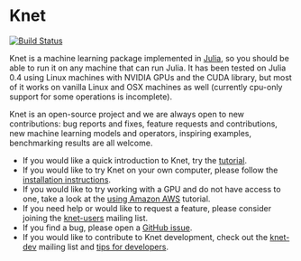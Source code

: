 # Knet

[![Build Status](https://travis-ci.org/denizyuret/Knet.jl.svg?branch=master)](https://travis-ci.org/denizyuret/Knet.jl)

Knet is a machine learning package implemented in
[Julia](http://julia.readthedocs.org/en/release-0.4), so you should be
able to run it on any machine that can run Julia.  It has been tested
on Julia 0.4 using Linux machines with NVIDIA GPUs and the CUDA
library, but most of it works on vanilla Linux and OSX machines as
well (currently cpu-only support for some operations is incomplete).

Knet is an open-source project and we are always open to new
contributions: bug reports and fixes, feature requests and
contributions, new machine learning models and operators, inspiring
examples, benchmarking results are all welcome.

* If you would like a quick introduction to Knet, try the [tutorial](http://knet.readthedocs.org/en/dev/intro.html).
* If you would like to try Knet on your own computer, please follow the [installation instructions](http://knet.readthedocs.org/en/dev/install.html#installation).
* If you would like to try working with a GPU and do not have access to one, take a look at the [using Amazon AWS](http://knet.readthedocs.org/en/dev/install.html#using-amazon-aws) tutorial.
* If you need help or would like to request a feature, please consider joining the [knet-users](https://groups.google.com/forum/#!forum/knet-users) mailing list.
* If you find a bug, please open a [GitHub issue](https://github.com/denizyuret/Knet.jl/issues).  
* If you would like to contribute to Knet development, check out the [knet-dev](https://groups.google.com/forum/#!forum/knet-dev) mailing list and [tips for developers](http://knet.readthedocs.org/en/dev/install.html#tips-for-developers).
